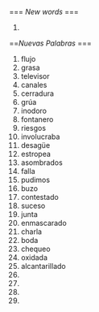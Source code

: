 === *New words* ===

1. 

==*Nuevas Palabras* ===

1. flujo
2. grasa
3. televisor
4. canales
5. cerradura
6. grúa
7. inodoro
8. fontanero
9. riesgos
10. involucraba
11. desagüe
12. estropea
13. asombrados
14. falla
15. pudimos
16. buzo
17. contestado   
18. suceso
19. junta
20. enmascarado
21. charla
22. boda
23. chequeo
24. oxidada
25. alcantarillado
26. 
27. 
28. 
29. 
